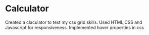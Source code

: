 # Calculator
Created a claculator to test my css grid skills.
Used HTML,CSS and Javascript for responsiveness.
Implemented hover properties in css
